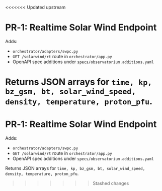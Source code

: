 <<<<<<< Updated upstream

# PR‑1: Realtime Solar Wind Endpoint

Adds:
- `orchestrator/adapters/swpc.py`
- `GET /solarwind/rt` route in `orchestrator/app.py`
- OpenAPI spec additions under `specs/observatorium.additions.yaml`

Returns JSON arrays for `time, kp, bz_gsm, bt, solar_wind_speed, density, temperature, proton_pfu`.
=======

# PR‑1: Realtime Solar Wind Endpoint

Adds:
- `orchestrator/adapters/swpc.py`
- `GET /solarwind/rt` route in `orchestrator/app.py`
- OpenAPI spec additions under `specs/observatorium.additions.yaml`

Returns JSON arrays for `time, kp, bz_gsm, bt, solar_wind_speed, density, temperature, proton_pfu`.
>>>>>>> Stashed changes

